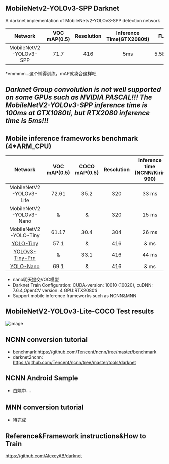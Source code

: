 ## MobileNetv2-YOLOv3-SPP Darknet 

A darknet implementation of MobileNetv2-YOLOv3-SPP detection network

Network|VOC mAP(0.5)|Resolution|Inference Time(GTX2080ti)|FLOPS|Weight size
:---:|:---:|:---:|:---:|:---:|:---:
MobileNetV2-YOLOv3-SPP|71.7|416|5ms|5.5BFlops|14.2

*emmmm...这个懒得训练，mAP就凑合这样吧
## ***Darknet Group convolution is not well supported on some GPUs such as NVIDIA PASCAL!!! The MobileNetV2-YOLOv3-SPP	inference time is 100ms at GTX1080ti, but RTX2080 inference time is 5ms!!!***
## Mobile inference frameworks benchmark (4*ARM_CPU)
Network|VOC mAP(0.5)|COCO mAP(0.5)|Resolution|Inference time (NCNN/Kirin 990)|Inference time (MNN arm82/Kirin 990)|FLOPS|Weight size
:---:|:---:|:---:|:---:|:---:|:---:|:---:|:---:
MobileNetV2-YOLOv3-Lite|72.61|35.2|320|33 ms|18 ms|2.1BFlops|9.8MB
MobileNetV2-YOLOv3-Nano|&|&|320|15 ms|6 ms|0.8BFlops|4.3MB
MobileNetV2-YOLO-Tiny|61.17|30.4|304|26 ms|11 ms|1.5BFlops|3.9MB
[YOLO-Tiny](https://pjreddie.com/darknet/yolov2/)|57.1|&|416|& ms|& ms|6.97BFlops|60.0MB
[YOLOv3-Tiny-Prn](https://github.com/AlexeyAB/darknet#pre-trained-models)|&|33.1|416|44 ms|& ms|3.5BFlops|18.8MB
[YOLO-Nano](https://github.com/liux0614/yolo_nano)|69.1|&|416|& ms|& ms|4.57BFlops|4.0MB
* nano明天提交VOC模型
* Darknet Train Configuration: CUDA-version: 10010 (10020), cuDNN: 7.6.4,OpenCV version: 4 GPU:RTX2080ti
* Support mobile inference frameworks such as NCNN&MNN

## MobileNetV2-YOLOv3-Lite-COCO Test results
![image](https://github.com/dog-qiuqiu/MobileNetv2-YOLOV3/blob/master/data/predictions.jpg)


## NCNN conversion tutorial
* benchmark:https://github.com/Tencent/ncnn/tree/master/benchmark
* darknet2ncnn: https://github.com/Tencent/ncnn/tree/master/tools/darknet
## NCNN Android Sample
* 白嫖中....
## MNN conversion tutorial
* 待完成
## Reference&Framework instructions&How to Train
https://github.com/AlexeyAB/darknet
